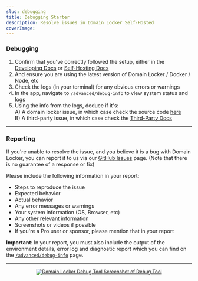 ```yaml
---
slug: debugging
title: Debugging Starter
description: Resolve issues in Domain Locker Self-Hosted
coverImage: 
---
```


### Debugging

1. Confirm that you've correctly followed the setup, either in the [Developing Docs](/about/developing) or [Self-Hosting Docs](/about/self-hosting)
2. And ensure you are using the latest version of Domain Locker / Docker / Node, etc
3. Check the logs (in your terminal) for any obvious errors or warnings
4. In the app, navigate to `/advanced/debug-info` to view system status and logs
5. Using the info from the logs, deduce if it's:
  <br>A) A domain locker issue, in which case check the source code [here](https://github.com/lissy93/domain-locker)
  <br>B) A third-party issue, in which case check the [Third-Party Docs](/about/developing/third-party-docs)

---

### Reporting

If you're unable to resolve the issue, and you believe it is a bug with Domain Locker,
you can report it to us via our [GitHub Issues](https://github.com/lissy93/domain-locker/issues) page. (Note that there is no guarantee of a response or fix)

Please include the following information in your report:
- Steps to reproduce the issue
- Expected behavior
- Actual behavior
- Any error messages or warnings
- Your system information (OS, Browser, etc)
- Any other relevant information
- Screenshots or videos if possible
- If you're a Pro user or sponsor, please mention that in your report

**Important**: In your report, you must also include the output of the environment details, error log and diagnostic report which you can find on the
 [`/advanced/debug-info`](https://domain-locker.com/advanced/debug-info) page.

---

<a href="/advanced/debug-info" style="text-align:center; display:block; font-size: 0.8rem; max-width: 500px; margin: 0 auto;">
<img src="https://i.postimg.cc/sx9j7ZJ7/Screenshot-2025-03-12-021627.png" alt="Domain Locker Debug Tool" title="Domain Locker Debug Tool" />
<span>Screenshot of Debug Tool</span>
</a>

